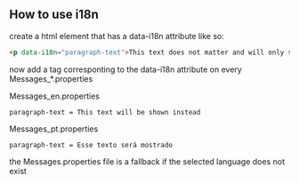 How to use i18n
---------------

create a html element that has a data-i18n attribute like so:

```html
<p data-i18n="paragraph-text">This text does not matter and will only show up if the user can't run js</p>
```

now add a tag corresponting to the data-i18n attribute on every Messages_*.properties

Messages_en.properties
```
paragraph-text = This text will be shown instead
```

Messages_pt.properties
```
paragraph-text = Esse texto será mostrado
```

the Messages.properties file is a fallback if the selected language does not exist


